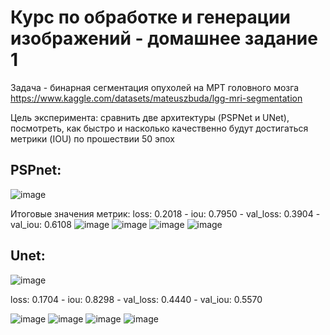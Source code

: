 # Курс по обработке и генерации изображений - домашнее задание 1

  Задача - бинарная сегментация опухолей на МРТ головного мозга https://www.kaggle.com/datasets/mateuszbuda/lgg-mri-segmentation

  Цель эксперимента: сравнить две архитектуры (PSPNet и UNet), посмотреть, как быстро и насколько качественно будут достигаться метрики (IOU) по прошествии 50 эпох

## PSPnet:
  
![image](https://github.com/oldrzym/ig/assets/115554194/250284cc-eec9-4566-81cb-eab853e11966)

Итоговые значения метрик: loss: 0.2018 - iou: 0.7950 - val_loss: 0.3904 - val_iou: 0.6108
![image](https://github.com/oldrzym/ig/assets/115554194/a36dc0c9-6788-452d-991e-720789cf9ca7)
![image](https://github.com/oldrzym/ig/assets/115554194/b557a764-e7db-4592-af21-ea6612de2cf0)
![image](https://github.com/oldrzym/ig/assets/115554194/44b913a6-07ca-4755-add1-ecd78d17b83a)
![image](https://github.com/oldrzym/ig/assets/115554194/32a62c74-c4dd-4087-8542-dcb1f5747857)

## Unet:
![image](https://github.com/oldrzym/ig/assets/115554194/5f5a724f-d847-4708-8a88-57b1455da7ec)

loss: 0.1704 - iou: 0.8298 - val_loss: 0.4440 - val_iou: 0.5570

![image](https://github.com/oldrzym/ig/assets/115554194/6a831af1-20e0-4fab-bfb1-a1cc242d0252)
![image](https://github.com/oldrzym/ig/assets/115554194/7e2da1c6-6b0f-4f92-9fe1-a4af3a794640)
![image](https://github.com/oldrzym/ig/assets/115554194/ecf052f0-0066-4355-ba34-885d394d65a8)
![image](https://github.com/oldrzym/ig/assets/115554194/981b8974-0143-498a-b748-c1f90f338206)
